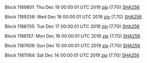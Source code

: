 Block 1189801: Thu Dec 19 00:00:01 UTC 2019 [zip](https://dash-bootstrap.ams3.digitaloceanspaces.com/mainnet/2019-12-19/bootstrap.dat.zip) (7.7G) [SHA256](https://dash-bootstrap.ams3.digitaloceanspaces.com/mainnet/2019-12-19/sha256.txt)

Block 1189258: Wed Dec 18 00:00:01 UTC 2019 [zip](https://dash-bootstrap.ams3.digitaloceanspaces.com/mainnet/2019-12-18/bootstrap.dat.zip) (7.7G) [SHA256](https://dash-bootstrap.ams3.digitaloceanspaces.com/mainnet/2019-12-18/sha256.txt)

Block 1188705: Tue Dec 17 00:00:01 UTC 2019 [zip](https://dash-bootstrap.ams3.digitaloceanspaces.com/mainnet/2019-12-17/bootstrap.dat.zip) (7.7G) [SHA256](https://dash-bootstrap.ams3.digitaloceanspaces.com/mainnet/2019-12-17/sha256.txt)

Block 1188157: Mon Dec 16 00:00:01 UTC 2019 [zip](https://dash-bootstrap.ams3.digitaloceanspaces.com/mainnet/2019-12-16/bootstrap.dat.zip) (7.7G) [SHA256](https://dash-bootstrap.ams3.digitaloceanspaces.com/mainnet/2019-12-16/sha256.txt)

Block 1187609: Sun Dec 15 00:00:01 UTC 2019 [zip](https://dash-bootstrap.ams3.digitaloceanspaces.com/mainnet/2019-12-15/bootstrap.dat.zip) (7.7G) [SHA256](https://dash-bootstrap.ams3.digitaloceanspaces.com/mainnet/2019-12-15/sha256.txt)

Block 1187064: Sat Dec 14 00:00:01 UTC 2019 [zip](https://dash-bootstrap.ams3.digitaloceanspaces.com/mainnet/2019-12-14/bootstrap.dat.zip) (7.7G) [SHA256](https://dash-bootstrap.ams3.digitaloceanspaces.com/mainnet/2019-12-14/sha256.txt)
